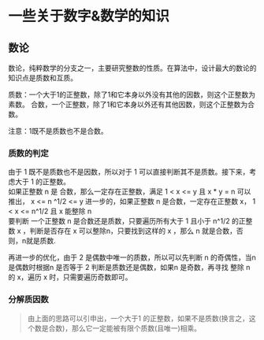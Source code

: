 # 一些关于数字&数学的知识

## 数论

数论，纯粹数学的分支之一，主要研究整数的性质。在算法中，设计最大的数论的知识点是质数和互质。

质数：一个大于1的正整数，除了1和它本身以外没有其他的因数，则这个正整数为素数。
合数，一个正整数，除了1和它本身以外还有其他因数，则这个正整数为合数。

注意：1既不是质数也不是合数。

### 质数的判定
由于 1 既不是质数也不是因数，所以对于 1 可以直接判断其不是质数。接下来，考虑大于 1 的正整数。  
如果正整数 n 是 合数，那么一定存在正整数，满足 1 < x <= y 且 x * y = n 可以推出， x <= n ^1/2 <= y 进一步的，如果正整数 n 是合数，一定存在正整数 x， 1 < x <= n^1/2 且 x 能整除 n  
要判断 一个正整数 n 是合数还是质数，只要遍历所有大于 1 且小于 n^1/2 的正整数 x ，判断是否存在 x 可以整除n，只要找到这样的 x ，那么 n 就是合数，否则，n就是质数.

再进一步的优化，由于 2 是偶数中唯一的质数，所以可以先判断 n 的奇偶性，当n 是偶数时根据n 是否等于 2 判断是质数还是偶数，如果n 是奇数，再寻找 整除 n 的 x，遍历 x 时，只需要遍历奇数即可。

### 分解质因数
> 由上面的思路可以引申出，一个大于1 的正整数，如果不是质数(换言之，这个数是合数)，那么它一定能被有限个质数(且唯一)相乘。

